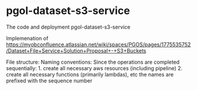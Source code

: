 # pgol-dataset-s3-service
The code and deployment pgol-dataset-s3-service

Implemenation of https://myobconfluence.atlassian.net/wiki/spaces/PGOS/pages/1775535752/Dataset+File+Service+Solution+Proposal+-+S3+Buckets


File structure:
    Naming conventions: 
        Since the operations are completed sequentially:
            1. create all necessary aws resources (including pipeline)
            2. create all necessary functions (primarily lambdas), etc
        the names are prefixed with the sequence number 